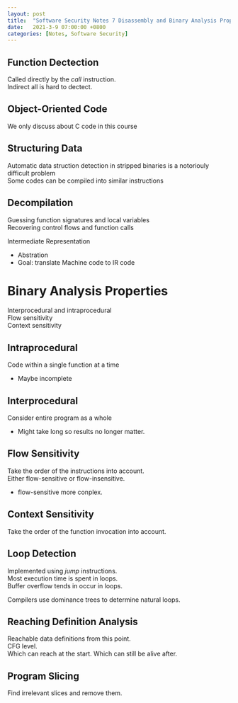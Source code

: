 ```yaml
---
layout: post
title:  "Software Security Notes 7 Disassembly and Binary Analysis Properties  "
date:   2021-3-9 07:00:00 +0800
categories: [Notes, Software Security]
---
```


## Function Dectection  

Called directly by the $call$ instruction.  
Indirect all is hard to dectect.

## Object-Oriented Code  
We only discuss about C code in this course  

## Structuring Data  
Automatic data struction detection in stripped binaries is a notoriouly difficult problem  
Some codes can be compiled into similar instructions  

## Decompilation  
Guessing function signatures and local variables  
Recovering control flows and function calls  

Intermediate Representation  
- Abstration  
- Goal: translate Machine code to IR code   

# Binary Analysis Properties  
Interprocedural and intraprocedural  
Flow sensitivity  
Context sensitivity  

## Intraprocedural 
Code within a single function at a time  
- Maybe incomplete

## Interprocedural  
Consider entire program as a whole
- Might take long so results no longer matter.  

## Flow Sensitivity  
Take the order of the instructions into account.  
Either flow-sensitive or flow-insensitive.  
- flow-sensitive more conplex.  

## Context Sensitivity  
Take the order of the function invocation into account.  

## Loop Detection 
Implemented using $jump$ instructions.  
Most execution time is spent in loops.  
Buffer overflow tends in occur in loops.  

Compilers use dominance trees to determine natural loops.  

## Reaching Definition Analysis  
Reachable data definitions from this point.  
CFG level.  
Which can reach at the start.  Which can still be alive after.  

## Program Slicing  
Find irrelevant slices and remove them.  
